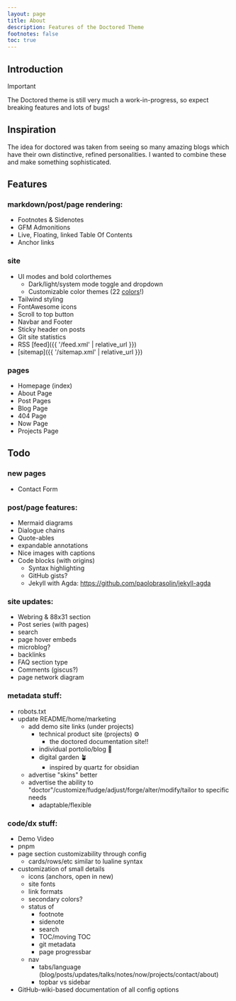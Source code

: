 ```yaml
---
layout: page
title: About
description: Features of the Doctored Theme
footnotes: false
toc: true
---
```


## Introduction

> [!IMPORTANT]
> The Doctored theme is still very much a work-in-progress, so expect breaking features and lots of bugs!

## Inspiration

The idea for doctored was taken from seeing so many amazing blogs which have their own distinctive, refined personalities. I wanted to combine these and make something sophisticated.

## Features

### markdown/post/page rendering:

- Footnotes & Sidenotes
- GFM Admonitions
- Live, Floating, linked Table Of Contents
- Anchor links

### site

- UI modes and bold colorthemes
  - Dark/light/system mode toggle and dropdown
  - Customizable color themes (22 [colors](tailwindcss.com/docs/colors)!)
- Tailwind styling
- FontAwesome icons
- Scroll to top button
- Navbar and Footer
- Sticky header on posts
- Git site statistics
- RSS [feed]({{ '/feed.xml' | relative_url }})
- [sitemap]({{ '/sitemap.xml' | relative_url }})

### pages

- Homepage (index)
- About Page
- Post Pages
- Blog Page
- 404 Page
- Now Page
- Projects Page

## Todo

### new pages

- Contact Form

### post/page features:

- Mermaid diagrams
- Dialogue chains
- Quote-ables
- expandable annotations
- Nice images with captions
- Code blocks (with origins)
  - Syntax highlighting
  - GitHub gists?
  - Jekyll with Agda: https://github.com/paolobrasolin/jekyll-agda

### site updates:

- Webring & 88x31 section
- Post series (with pages)
- search
- page hover embeds
- microblog?
- backlinks
- FAQ section type
- Comments (giscus?)
- page network diagram

### metadata stuff:

- robots.txt
- update README/home/marketing
  - add demo site links (under projects)
    - technical product site (projects) ⚙️
      - the doctored documentation site!!
    - individual portolio/blog 👋
    - digital garden 🪴
      - inspired by quartz for obsidian
  - advertise "skins" better
  - advertise the ability to "doctor"/customize/fudge/adjust/forge/alter/modify/tailor to specific needs
    - adaptable/flexible

### code/dx stuff:

 - Demo Video
 - pnpm
 - page section customizability through config
   - cards/rows/etc similar to lualine syntax
- customization of small details
  - icons (anchors, open in new)
  - site fonts
  - link formats
  - secondary colors?
  - status of 
    - footnote
    - sidenote
    - search
    - TOC/moving TOC
    - git metadata
    - page progressbar
  - nav
    - tabs/language (blog/posts/updates/talks/notes/now/projects/contact/about)
    - topbar vs sidebar
- GitHub-wiki-based documentation of all config options
